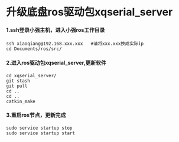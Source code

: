 # 升级底盘ros驱动包xqserial_server<br>
#### 1.ssh登录小强主机，进入小强ros工作目录
```
ssh xiaoqiang@192.168.xxx.xxx   #请将xxx.xxx换成实际ip
cd Documents/ros/src/
```
#### 2.进入ros驱动包xqserial_server,更新软件
```
cd xqserial_server/
git stash
git pull
cd ..
cd ..
catkin_make
```
#### 3.重启ros节点，更新完成
```
sudo service startup stop
sudo service startup start
```
